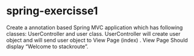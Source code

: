 # spring-exercisse1

Create a annotation based Spring MVC application which has following classes:
 UserController and user class. 
UserController will create user object and will send user object to View Page (index) . 
 View Page Should display “Welcome <user> to stackroute”.

